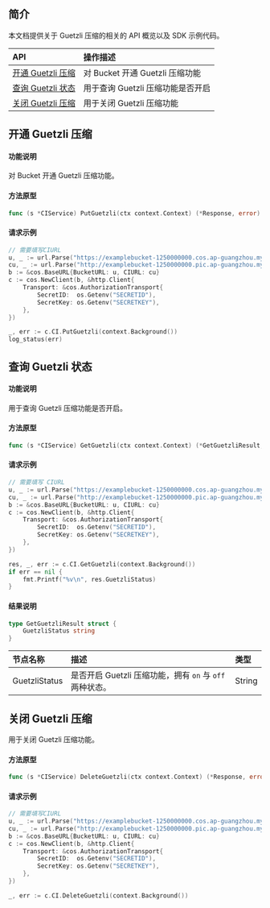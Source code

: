 
## 简介

本文档提供关于 Guetzli 压缩的相关的 API 概览以及 SDK 示例代码。

| API           |  操作描述               |
| :--------------- | :------------------ |
| [开通 Guetzli 压缩](https://cloud.tencent.com/document/product/460/30112) | 对 Bucket 开通 Guetzli 压缩功能   |
| [查询 Guetzli 状态](https://cloud.tencent.com/document/product/460/30111) |用于查询 Guetzli 压缩功能是否开启 |
|[关闭 Guetzli 压缩](https://cloud.tencent.com/document/product/460/30113)  |   用于关闭 Guetzli 压缩功能   |


## 开通 Guetzli 压缩

#### 功能说明

对 Bucket 开通 Guetzli 压缩功能。

#### 方法原型

```go
func (s *CIService) PutGuetzli(ctx context.Context) (*Response, error)
```

#### 请求示例

```go
// 需要填写CIURL
u, _ := url.Parse("https://examplebucket-1250000000.cos.ap-guangzhou.myqcloud.com")
cu, _ := url.Parse("http://examplebucket-1250000000.pic.ap-guangzhou.myqcloud.com")
b := &cos.BaseURL{BucketURL: u, CIURL: cu}
c := cos.NewClient(b, &http.Client{
	Transport: &cos.AuthorizationTransport{
		SecretID:  os.Getenv("SECRETID"),
		SecretKey: os.Getenv("SECRETKEY"),
	},
})

_, err := c.CI.PutGuetzli(context.Background())
log_status(err)
```

## 查询 Guetzli 状态

#### 功能说明

用于查询 Guetzli 压缩功能是否开启。

#### 方法原型

```go
func (s *CIService) GetGuetzli(ctx context.Context) (*GetGuetzliResult, *Response, error)
```

#### 请求示例

```go
// 需要填写 CIURL
u, _ := url.Parse("https://examplebucket-1250000000.cos.ap-guangzhou.myqcloud.com")
cu, _ := url.Parse("http://examplebucket-1250000000.pic.ap-guangzhou.myqcloud.com")
b := &cos.BaseURL{BucketURL: u, CIURL: cu}
c := cos.NewClient(b, &http.Client{
	Transport: &cos.AuthorizationTransport{
		SecretID:  os.Getenv("SECRETID"),
		SecretKey: os.Getenv("SECRETKEY"),
	},
})

res, _, err := c.CI.GetGuetzli(context.Background())
if err == nil {
	fmt.Printf("%v\n", res.GuetzliStatus)
}
```

#### 结果说明

```go
type GetGuetzliResult struct {
    GuetzliStatus string
}
```

| 节点名称      | 描述                                                    | 类型   |
| :------------ | :------------------------------------------------------ | :----- |
| GuetzliStatus | 是否开启 Guetzli 压缩功能，拥有 `on` 与 `off` 两种状态。 | String |

## 关闭 Guetzli 压缩

用于关闭 Guetzli 压缩功能。

#### 方法原型

```go
func (s *CIService) DeleteGuetzli(ctx context.Context) (*Response, error)
```

#### 请求示例

```go
// 需要填写CIURL
u, _ := url.Parse("https://examplebucket-1250000000.cos.ap-guangzhou.myqcloud.com")
cu, _ := url.Parse("http://examplebucket-1250000000.pic.ap-guangzhou.myqcloud.com")
b := &cos.BaseURL{BucketURL: u, CIURL: cu}
c := cos.NewClient(b, &http.Client{
	Transport: &cos.AuthorizationTransport{
		SecretID:  os.Getenv("SECRETID"),
		SecretKey: os.Getenv("SECRETKEY"),
	},
})

_, err := c.CI.DeleteGuetzli(context.Background())
```

